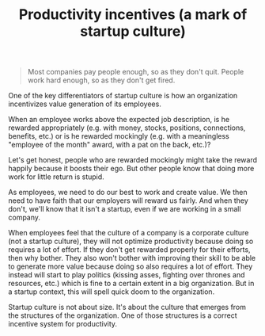 ﻿---
layout: post
title: "Productivity incentives (a mark of startup culture)"
---

> Most companies pay people enough, so as they don't quit. People work hard enough, so as they don't get fired.

One of the key differentiators of startup culture is how an organization incentivizes value generation of its employees.

When an employee works above the expected job description, is he rewarded appropriately (e.g. with money, stocks, positions, connections, benefits, etc.) or is he rewarded mockingly (e.g. with a meaningless "employee of the month" award, with a pat on the back, etc.)?

Let's get honest, people who are rewarded mockingly might take the reward happily because it boosts their ego. But other people know that doing more work for little return is stupid.

As employees, we need to do our best to work and create value. We then need to have faith that our employers will reward us fairly. And when they don't, we'll know that it isn't a startup, even if we are working in a small company.

When employees feel that the culture of a company is a corporate culture (not a startup culture), they will not optimize productivity because doing so requires a lot of effort. If they don't get rewarded properly for their efforts, then why bother. They also won't bother with improving their skill to be able to generate more value because doing so also requires a lot of effort. They instead will start to play politics (kissing asses, fighting over thrones and resources, etc.) which is fine to a certain extent in a big organization. But in a startup context, this will spell quick doom to the organization.

Startup culture is not about size. It's about the culture that emerges from the structures of the organization. One of those structures is a correct incentive system for productivity.